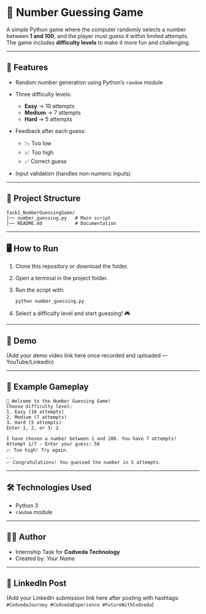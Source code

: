 # 🎯 Number Guessing Game

A simple Python game where the computer randomly selects a number between **1 and 100**, and the player must guess it within limited attempts. The game includes **difficulty levels** to make it more fun and challenging.

---

## 🚀 Features

* Random number generation using Python’s `random` module
* Three difficulty levels:

  * **Easy** → 10 attempts
  * **Medium** → 7 attempts
  * **Hard** → 5 attempts
* Feedback after each guess:

  * 📉 Too low
  * 📈 Too high
  * ✅ Correct guess
* Input validation (handles non-numeric inputs)

---

## 📂 Project Structure

```
Task1_NumberGuessingGame/
│── number_guessing.py   # Main script
│── README.md            # Documentation
```

---

## 🖥️ How to Run

1. Clone this repository or download the folder.
2. Open a terminal in the project folder.
3. Run the script with:

   ```bash
   python number_guessing.py
   ```
4. Select a difficulty level and start guessing! 🎮

---

## 🎥 Demo

(Add your demo video link here once recorded and uploaded — YouTube/LinkedIn)

---

## 📌 Example Gameplay

```
🎯 Welcome to the Number Guessing Game!
Choose difficulty level:
1. Easy (10 attempts)
2. Medium (7 attempts)
3. Hard (5 attempts)
Enter 1, 2, or 3: 2

I have chosen a number between 1 and 100. You have 7 attempts!
Attempt 1/7 - Enter your guess: 50
📈 Too high! Try again.
...
✅ Congratulations! You guessed the number in 5 attempts.
```

---

## 🛠️ Technologies Used

* Python 3
* `random` module

---

## 👨‍💻 Author

* Internship Task for **Codveda Technology**
* Created by: *Your Name*

---

## 🔗 LinkedIn Post

(Add your LinkedIn submission link here after posting with hashtags:
`#CodvedaJourney #CodvedaExperience #FutureWithCodveda`)
